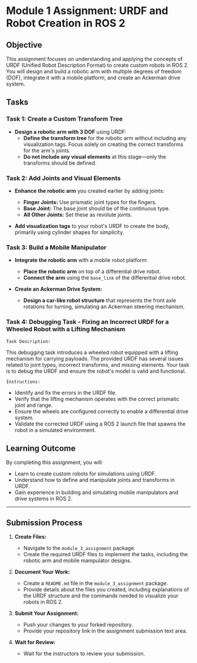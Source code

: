 # Module 1 Assignment: URDF and Robot Creation in ROS 2

## Objective

This assignment focuses on understanding and applying the concepts of URDF (Unified Robot Description Format) to create custom robots in ROS 2. You will design and build a robotic arm with multiple degrees of freedom (DOF), integrate it with a mobile platform, and create an Ackerman drive system.

## Tasks

### Task 1: Create a Custom Transform Tree

- **Design a robotic arm with 3 DOF** using URDF:
  - **Define the transform tree** for the robotic arm without including any visualization tags. Focus solely on creating the correct transforms for the arm's joints.
  - **Do not include any visual elements** at this stage—only the transforms should be defined.

### Task 2: Add Joints and Visual Elements

- **Enhance the robotic arm** you created earlier by adding joints:
  - **Finger Joints:** Use prismatic joint types for the fingers.
  - **Base Joint:** The base joint should be of the continuous type.
  - **All Other Joints:** Set these as revolute joints.

- **Add visualization tags** to your robot's URDF to create the body, primarily using cylinder shapes for simplicity.

### Task 3: Build a Mobile Manipulator

- **Integrate the robotic arm** with a mobile robot platform:
  - **Place the robotic arm** on top of a differential drive robot.
  - **Connect the arm** using the `base_link` of the differential drive robot.

- **Create an Ackerman Drive System:**
  - **Design a car-like robot structure** that represents the front axle rotations for turning, simulating an Ackerman steering mechanism.


### Task 4: Debugging Task - Fixing an Incorrect URDF for a Wheeled Robot with a Lifting Mechanism
`Task Description:`

This debugging task introduces a wheeled robot equipped with a lifting mechanism for carrying payloads. The provided URDF has several issues related to joint types, incorrect transforms, and missing elements. Your task is to debug the URDF and ensure the robot's model is valid and functional.

`Instructions:`

- Identify and fix the errors in the URDF file.
- Verify that the lifting mechanism operates with the correct prismatic joint and range.
- Ensure the wheels are configured correctly to enable a differential drive system.
- Validate the corrected URDF using a ROS 2 launch file that spawns the robot in a simulated environment.



## Learning Outcome

By completing this assignment, you will:
- Learn to create custom robots for simulations using URDF.
- Understand how to define and manipulate joints and transforms in URDF.
- Gain experience in building and simulating mobile manipulators and drive systems in ROS 2.
----
## Submission Process

1. **Create Files:**
   - Navigate to the `module_3_assignment` package.
   - Create the required URDF files to implement the tasks, including the robotic arm and mobile manipulator designs.

2. **Document Your Work:**
   - Create a `README.md` file in the `module_3_assignment` package.
   - Provide details about the files you created, including explanations of the URDF structure and the commands needed to visualize your robots in ROS 2.

3. **Submit Your Assignment:**
   - Push your changes to your forked repository.
   - Provide your repository link in the assignment submission text area.

4. **Wait for Review:**
   - Wait for the instructors to review your submission.
